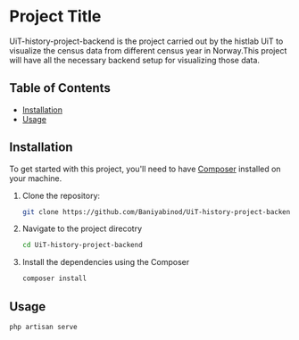 # Project Title

UiT-history-project-backend is the project carried out by the histlab UiT to visualize the census data from different census year in Norway.This project will have all the necessary backend setup for visualizing those data.
## Table of Contents

- [Installation](#installation)
- [Usage](#usage)


## Installation

To get started with this project, you'll need to have [Composer](https://getcomposer.org/) installed on your machine.

1. Clone the repository:
   ```bash
   git clone https://github.com/Baniyabinod/UiT-history-project-backend.git
   ```

2. Navigate to the project direcotry
   ```bash
   cd UiT-history-project-backend
   ```

3. Install the dependencies using the Composer
   ```bash
   composer install
   ```


## Usage
   ```php
   php artisan serve
   ```
